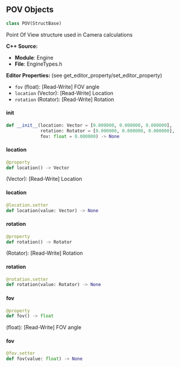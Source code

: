 ## POV Objects

```python
class POV(StructBase)
```

Point Of View structure used in Camera calculations

**C++ Source:**

- **Module**: Engine
- **File**: EngineTypes.h

**Editor Properties:** (see get_editor_property/set_editor_property)

- ``fov`` (float):  [Read-Write] FOV angle
- ``location`` (Vector):  [Read-Write] Location
- ``rotation`` (Rotator):  [Read-Write] Rotation

<a id="unreal.POV.__init__"></a>

#### __init__

```python
def __init__(location: Vector = [0.000000, 0.000000, 0.000000],
             rotation: Rotator = [0.000000, 0.000000, 0.000000],
             fov: float = 0.000000) -> None
```

<a id="unreal.POV.location"></a>

#### location

```python
@property
def location() -> Vector
```

(Vector):  [Read-Write] Location

<a id="unreal.POV.location"></a>

#### location

```python
@location.setter
def location(value: Vector) -> None
```

<a id="unreal.POV.rotation"></a>

#### rotation

```python
@property
def rotation() -> Rotator
```

(Rotator):  [Read-Write] Rotation

<a id="unreal.POV.rotation"></a>

#### rotation

```python
@rotation.setter
def rotation(value: Rotator) -> None
```

<a id="unreal.POV.fov"></a>

#### fov

```python
@property
def fov() -> float
```

(float):  [Read-Write] FOV angle

<a id="unreal.POV.fov"></a>

#### fov

```python
@fov.setter
def fov(value: float) -> None
```

<a id="unreal.MeshBuildSettings"></a>